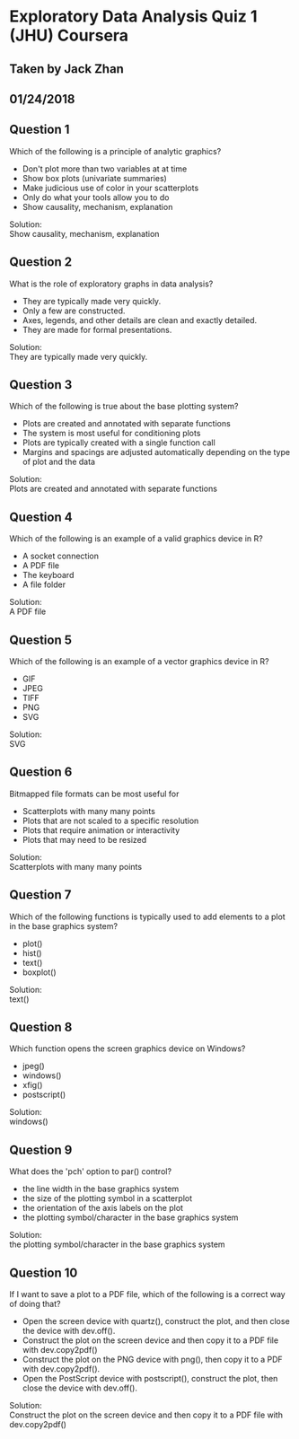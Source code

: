 # Exploratory Data Analysis Quiz 1 (JHU) Coursera
## Taken by Jack Zhan
## 01/24/2018

Question 1
----------
Which of the following is a principle of analytic graphics?
* Don't plot more than two variables at at time
* Show box plots (univariate summaries)
* Make judicious use of color in your scatterplots
* Only do what your tools allow you to do
* Show causality, mechanism, explanation

Solution: </br>
Show causality, mechanism, explanation

Question 2
----------
What is the role of exploratory graphs in data analysis?
* They are typically made very quickly.
* Only a few are constructed.
* Axes, legends, and other details are clean and exactly detailed.
* They are made for formal presentations.

Solution: </br>
They are typically made very quickly.

Question 3
----------
Which of the following is true about the base plotting system?
* Plots are created and annotated with separate functions
* The system is most useful for conditioning plots
* Plots are typically created with a single function call
* Margins and spacings are adjusted automatically depending on the type of plot and the data

Solution: </br>
Plots are created and annotated with separate functions

Question 4
----------
Which of the following is an example of a valid graphics device in R?
* A socket connection
* A PDF file
* The keyboard
* A file folder

Solution: </br>
A PDF file

Question 5
----------
Which of the following is an example of a vector graphics device in R?
* GIF
* JPEG
* TIFF
* PNG
* SVG

Solution: </br>
SVG

Question 6
----------
Bitmapped file formats can be most useful for
* Scatterplots with many many points
* Plots that are not scaled to a specific resolution
* Plots that require animation or interactivity
* Plots that may need to be resized

Solution: </br>
Scatterplots with many many points

Question 7
----------
Which of the following functions is typically used to add elements to a plot in the base graphics system?
* plot()
* hist()
* text()
* boxplot()

Solution: </br>
text()

Question 8
----------
Which function opens the screen graphics device on Windows?
* jpeg()
* windows()
* xfig()
* postscript()

Solution: </br>
windows()

Question 9
----------
What does the 'pch' option to par() control?
* the line width in the base graphics system
* the size of the plotting symbol in a scatterplot
* the orientation of the axis labels on the plot
* the plotting symbol/character in the base graphics system

Solution: </br>
the plotting symbol/character in the base graphics system

Question 10
----------
If I want to save a plot to a PDF file, which of the following is a correct way of doing that?
* Open the screen device with quartz(), construct the plot, and then close the device with dev.off().
* Construct the plot on the screen device and then copy it to a PDF file with dev.copy2pdf()
* Construct the plot on the PNG device with png(), then copy it to a PDF with dev.copy2pdf().
* Open the PostScript device with postscript(), construct the plot, then close the device with dev.off().

Solution: </br>
Construct the plot on the screen device and then copy it to a PDF file with dev.copy2pdf()